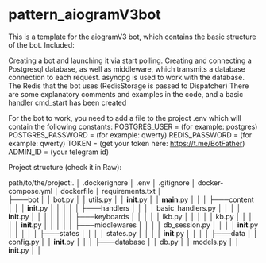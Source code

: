 # pattern_aiogramV3bot

This is a template for the aiogramV3 bot, which contains the basic structure of the bot. Included: 

Creating a bot and launching it via start polling.
Creating and connecting a Postgresql database, as well as middleware, 
which transmits a database connection to each request. asyncpg is used 
to work with the database.
The Redis that the bot uses (RedisStorage is passed to Dispatcher)
There are some explanatory comments and examples in the code, and a basic handler cmd_start has been created

For the bot to work, you need to add a file to the project .env which will contain the following constants:
POSTGRES_USER        = (for example: postgres)
POSTGRES_PASSWORD    = (for example: qwerty)
REDIS_PASSWORD       = (for example: qwerty)
TOKEN                = (get your token here: https://t.me/BotFather)
ADMIN_ID             = (your telegram id)



Project structure (check it in Raw):

path/to/the/project:.
│   .dockerignore
│   .env
│   .gitignore
│   docker-compose.yml
│   dockerfile
│   requirements.txt
│   
├───bot
│   │   bot.py
│   │   utils.py
│   │   __init__.py
│   │   __main__.py
│   │
│   ├───content
│   │   │   __init__.py
│   │   │
│   │   ├───handlers
│   │   │   │   basic_handlers.py
│   │   │   │   __init__.py
│   │   │   │
│   │   │   ├───keyboards
│   │   │   │   │   ikb.py
│   │   │   │   │   kb.py
│   │   │   │   │   __init__.py
│   │   │
│   │   ├───middlewares
│   │   │   │   db_session.py
│   │   │   │   __init__.py
│   │   │
│   │   ├───states
│   │   │   │   states.py
│   │   │   │   __init__.py
│   │   │
│
├───data
│   │   config.py
│   │   __init__.py
│   │
│
├───database
│   │   db.py
│   │   models.py
│   │   __init__.py
│   │

